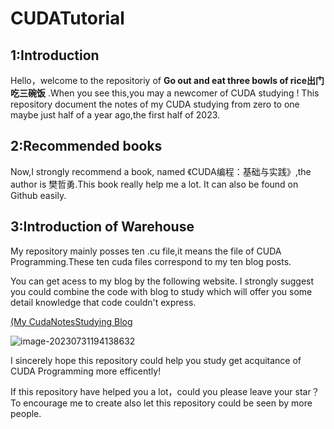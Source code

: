 #  CUDATutorial 

## 1:Introduction

Hello，welcome to the  repositoriy of **Go out and eat three bowls of rice出门吃三碗饭**  .When you see this,you may a newcomer  of CUDA studying ! This repository document the notes of my CUDA studying from zero to one maybe just half of a year  ago,the first half of 2023.

## 2:Recommended books

Now,I strongly recommend a book, named 《CUDA编程：基础与实践》,the author is 樊哲勇.This book really help me a lot. It can also be found on Github easily.

## 3:Introduction of Warehouse

My repository mainly posses  ten .cu file,it means the file of CUDA Programming.These ten cuda files correspond to my ten blog posts.

You can get acess to my blog by the following website. I strongly suggest you could combine the code with blog to study which will  offer you some detail knowledge that code couldn't express.

[(My CudaNotesStudying Blog](https://blog.csdn.net/qq_40514113/article/details/130752967?spm=1001.2014.3001.5502)

![image-20230731194138632](C:\Users\10305\AppData\Roaming\Typora\typora-user-images\image-20230731194138632.png)



I sincerely hope this repository could help you study  get acquitance of CUDA Programming more efficently!

If this  repository have helped you a lot，could you please leave your star？To encourage me to create also let this repository could be seen by more people.
